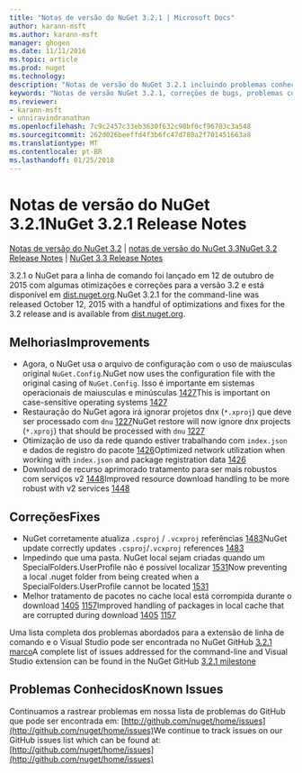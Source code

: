 ```yaml
---
title: "Notas de versão do NuGet 3.2.1 | Microsoft Docs"
author: karann-msft
ms.author: karann-msft
manager: ghogen
ms.date: 11/11/2016
ms.topic: article
ms.prod: nuget
ms.technology: 
description: "Notas de versão do NuGet 3.2.1 incluindo problemas conhecidos, correções de bug, recursos adicionados e DCRs."
keywords: "Notas de versão NuGet 3.2.1, correções de bugs, problemas conhecidos, adicionaram recursos, DCRs"
ms.reviewer:
- karann-msft
- unniravindranathan
ms.openlocfilehash: 7c9c2457c33eb3630f632c98bf0cf96703c3a548
ms.sourcegitcommit: 262d026beeffd4f3b6fc47d780a2f701451663a8
ms.translationtype: MT
ms.contentlocale: pt-BR
ms.lasthandoff: 01/25/2018
---
```

# <a name="nuget-321-release-notes"></a><span data-ttu-id="9cf9d-104">Notas de versão do NuGet 3.2.1</span><span class="sxs-lookup"><span data-stu-id="9cf9d-104">NuGet 3.2.1 Release Notes</span></span>

<span data-ttu-id="9cf9d-105">[Notas de versão do NuGet 3.2](../release-notes/nuget-3.2.md) | [notas de versão do NuGet 3.3](../release-notes/nuget-3.3.md)</span><span class="sxs-lookup"><span data-stu-id="9cf9d-105">[NuGet 3.2 Release Notes](../release-notes/nuget-3.2.md) | [NuGet 3.3 Release Notes](../release-notes/nuget-3.3.md)</span></span>

<span data-ttu-id="9cf9d-106">3.2.1 o NuGet para a linha de comando foi lançado em 12 de outubro de 2015 com algumas otimizações e correções para a versão 3.2 e está disponível em [dist.nuget.org](http://dist.nuget.org/index.html).</span><span class="sxs-lookup"><span data-stu-id="9cf9d-106">NuGet 3.2.1 for the command-line was released October 12, 2015 with a handful of optimizations and fixes for the 3.2 release and is available from [dist.nuget.org](http://dist.nuget.org/index.html).</span></span>

## <a name="improvements"></a><span data-ttu-id="9cf9d-107">Melhorias</span><span class="sxs-lookup"><span data-stu-id="9cf9d-107">Improvements</span></span>

* <span data-ttu-id="9cf9d-108">Agora, o NuGet usa o arquivo de configuração com o uso de maiusculas original `NuGet.Config`.</span><span class="sxs-lookup"><span data-stu-id="9cf9d-108">NuGet now uses the configuration file with the original casing of `NuGet.Config`.</span></span>  <span data-ttu-id="9cf9d-109">Isso é importante em sistemas operacionais de maiusculas e minúsculas [1427](https://github.com/NuGet/Home/issues/1427)</span><span class="sxs-lookup"><span data-stu-id="9cf9d-109">This is important on case-sensitive operating systems [1427](https://github.com/NuGet/Home/issues/1427)</span></span>
* <span data-ttu-id="9cf9d-110">Restauração do NuGet agora irá ignorar projetos dnx (`*.xproj`) que deve ser processado com `dnu` [1227](https://github.com/NuGet/Home/issues/1227)</span><span class="sxs-lookup"><span data-stu-id="9cf9d-110">NuGet restore will now ignore dnx projects (`*.xproj`) that should be processed with `dnu` [1227](https://github.com/NuGet/Home/issues/1227)</span></span>
* <span data-ttu-id="9cf9d-111">Otimização de uso da rede quando estiver trabalhando com `index.json` e dados de registro do pacote [1426](https://github.com/NuGet/Home/issues/1426)</span><span class="sxs-lookup"><span data-stu-id="9cf9d-111">Optimized network utilization when working with `index.json` and package registration data [1426](https://github.com/NuGet/Home/issues/1426)</span></span>
* <span data-ttu-id="9cf9d-112">Download de recurso aprimorado tratamento para ser mais robustos com serviços v2 [1448](https://github.com/NuGet/Home/issues/1448)</span><span class="sxs-lookup"><span data-stu-id="9cf9d-112">Improved resource download handling to be more robust with v2 services [1448](https://github.com/NuGet/Home/issues/1448)</span></span>

## <a name="fixes"></a><span data-ttu-id="9cf9d-113">Correções</span><span class="sxs-lookup"><span data-stu-id="9cf9d-113">Fixes</span></span>

* <span data-ttu-id="9cf9d-114">NuGet corretamente atualiza `.csproj` / `.vcxproj` referências [1483](https://github.com/NuGet/Home/issues/1483)</span><span class="sxs-lookup"><span data-stu-id="9cf9d-114">NuGet update correctly updates `.csproj`/`.vcxproj` references [1483](https://github.com/NuGet/Home/issues/1483)</span></span>
* <span data-ttu-id="9cf9d-115">Impedindo que uma pasta. NuGet local sejam criadas quando um SpecialFolders.UserProfile não é possível localizar [1531](https://github.com/NuGet/Home/issues/1531)</span><span class="sxs-lookup"><span data-stu-id="9cf9d-115">Now preventing a local .nuget folder from being created when a SpecialFolders.UserProfile cannot be located [1531](https://github.com/NuGet/Home/issues/1531)</span></span>
* <span data-ttu-id="9cf9d-116">Melhor tratamento de pacotes no cache local está corrompida durante o download [1405](https://github.com/NuGet/Home/issues/1405) [1157](https://github.com/NuGet/Home/issues/1157)</span><span class="sxs-lookup"><span data-stu-id="9cf9d-116">Improved handling of packages in local cache that are corrupted during download [1405](https://github.com/NuGet/Home/issues/1405) [1157](https://github.com/NuGet/Home/issues/1157)</span></span>

<span data-ttu-id="9cf9d-117">Uma lista completa dos problemas abordados para a extensão de linha de comando e o Visual Studio pode ser encontrada no NuGet GitHub [3.2.1 marco](https://github.com/NuGet/Home/issues?q=milestone%3A3.2.1+is%3Aclosed)</span><span class="sxs-lookup"><span data-stu-id="9cf9d-117">A complete list of issues addressed for the command-line and Visual Studio extension can be found in the NuGet GitHub [3.2.1 milestone](https://github.com/NuGet/Home/issues?q=milestone%3A3.2.1+is%3Aclosed)</span></span>

## <a name="known-issues"></a><span data-ttu-id="9cf9d-118">Problemas Conhecidos</span><span class="sxs-lookup"><span data-stu-id="9cf9d-118">Known Issues</span></span>

<span data-ttu-id="9cf9d-119">Continuamos a rastrear problemas em nossa lista de problemas do GitHub que pode ser encontrada em: [http://github.com/nuget/home/issues](http://github.com/nuget/home/issues)</span><span class="sxs-lookup"><span data-stu-id="9cf9d-119">We continue to track issues on our GitHub issues list which can be found at: [http://github.com/nuget/home/issues](http://github.com/nuget/home/issues)</span></span>